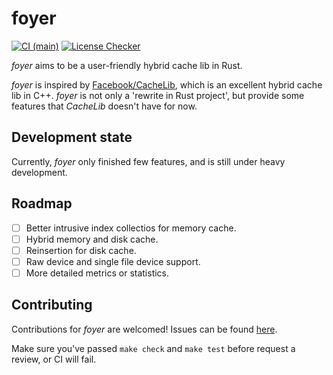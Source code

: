 # foyer

[![CI (main)](https://github.com/MrCroxx/foyer/actions/workflows/main.yml/badge.svg)](https://github.com/MrCroxx/foyer/actions/workflows/main.yml) [![License Checker](https://github.com/MrCroxx/foyer/actions/workflows/license_check.yml/badge.svg)](https://github.com/MrCroxx/foyer/actions/workflows/license_check.yml)

*foyer* aims to be a user-friendly hybrid cache lib in Rust. 

*foyer* is inspired by [Facebook/CacheLib](https://github.com/facebook/cachelib), which is an excellent hybrid cache lib in C++. *foyer* is not only a 'rewrite in Rust project', but provide some features that *CacheLib* doesn't have for now.

## Development state

Currently, *foyer* only finished few features, and is still under heavy development.

## Roadmap

- [ ] Better intrusive index collectios for memory cache.
- [ ] Hybrid memory and disk cache.
- [ ] Reinsertion for disk cache.
- [ ] Raw device and single file device support.
- [ ] More detailed metrics or statistics.

## Contributing

Contributions for *foyer* are welcomed! Issues can be found [here](https://github.com/MrCroxx/foyer/issues).

Make sure you've passed `make check` and `make test` before request a review, or CI will fail.

